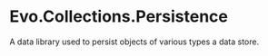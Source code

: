 # Evo.Collections.Persistence
A data library used to persist objects of various types a data store.
